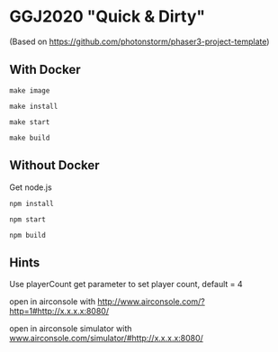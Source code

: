 # GGJ2020 "Quick & Dirty"

(Based on https://github.com/photonstorm/phaser3-project-template)

## With Docker

`make image`

`make install`

`make start`

`make build`

## Without Docker

Get node.js

`npm install`

`npm start`

`npm build`

## Hints

Use playerCount get parameter to set player count, default = 4

open in airconsole with http://www.airconsole.com/?http=1#http://x.x.x.x:8080/

open in airconsole simulator with www.airconsole.com/simulator/#http://x.x.x.x:8080/
